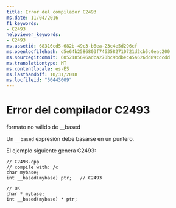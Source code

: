 ```yaml
---
title: Error del compilador C2493
ms.date: 11/04/2016
f1_keywords:
- C2493
helpviewer_keywords:
- C2493
ms.assetid: 68316cd5-682b-49c3-b6ea-23c4e5d296cf
ms.openlocfilehash: d5e64b2586803f7463582710721d2cb5c0eac200
ms.sourcegitcommit: 6052185696adca270bc9bdbec45a626dd89cdcdd
ms.translationtype: MT
ms.contentlocale: es-ES
ms.lasthandoff: 10/31/2018
ms.locfileid: "50443009"
---
```

# <a name="compiler-error-c2493"></a>Error del compilador C2493

formato no válido de __based

Un `__based` expresión debe basarse en un puntero.

El ejemplo siguiente genera C2493:

```
// C2493.cpp
// compile with: /c
char mybase;
int __based(mybase) ptr;   // C2493

// OK
char * mybase;
int __based(mybase) * ptr;
```